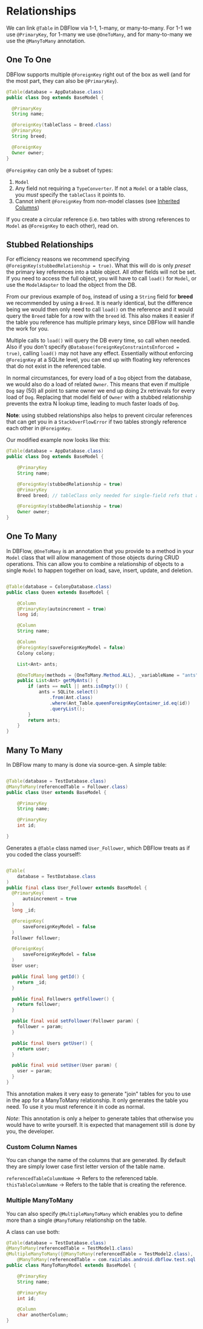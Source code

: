 # Relationships

We can link `@Table` in DBFlow via 1-1, 1-many, or many-to-many. For 1-1 we use
`@PrimaryKey`, for 1-many we use `@OneToMany`, and for many-to-many we use the `@ManyToMany` annotation.


## One To One

DBFlow supports multiple `@ForeignKey` right out of the box as well (and for the most part, they can also be `@PrimaryKey`).

```java
@Table(database = AppDatabase.class)
public class Dog extends BaseModel {

  @PrimaryKey
  String name;

  @ForeignKey(tableClass = Breed.class)
  @PrimaryKey
  String breed;

  @ForeignKey
  Owner owner;
}

```

`@ForeignKey` can only be a subset of types:
  1. `Model`
  2. Any field not requiring a `TypeConverter`. If not a `Model` or a table class, you _must_ specify the `tableClass` it points to.
  3. Cannot inherit `@ForeignKey` from non-model classes (see [Inherited Columns](/usage2/Models.md#inherited-columns))

If you create a circular reference (i.e. two tables with strong references to `Model` as `@ForeignKey` to each other), read on.

## Stubbed Relationships

For efficiency reasons we recommend specifying `@ForeignKey(stubbedRelationship = true)`. What this will do is only _preset_ the primary key references into a table object. All other fields will not be set. If you need to access the full object, you will have to call `load()` for `Model`, or use the `ModelAdapter` to load the object from the DB.

From our previous example of `Dog`, instead of using a  `String` field for **breed**
we recommended by using a `Breed`. It is nearly identical, but the difference being
we would then only need to call `load()` on the reference and it would query the `Breed`
table for a row with the `breed` id. This also makes it easier if the table you
reference has multiple primary keys, since DBFlow will handle the work for you.

Multiple calls to `load()` will query the DB every time, so call when needed. Also if you don't specify `@Database(foreignKeyConstraintsEnforced = true)`, calling `load()` may not have any effect. Essentially without enforcing `@ForeignKey` at a SQLite level, you can end up with floating key references that do not exist in the referenced table.

In normal circumstances, for every load of a `Dog` object from the database,
we would also do a load of related `Owner`. This means that even if multiple `Dog` say (50)
all point to same owner we end up doing 2x retrievals for every load of `Dog`. Replacing
that model field of `Owner` with a stubbed relationship prevents the extra N lookup time,
leading to much faster loads of `Dog`.

__Note__: using stubbed relationships also helps to prevent circular references that can
get you in a `StackOverFlowError` if two tables strongly reference each other in `@ForeignKey`.

Our modified example now looks like this:

```java
@Table(database = AppDatabase.class)
public class Dog extends BaseModel {

    @PrimaryKey
    String name;

    @ForeignKey(stubbedRelationship = true)
    @PrimaryKey
    Breed breed; // tableClass only needed for single-field refs that are not Model.

    @ForeignKey(stubbedRelationship = true)
    Owner owner;
}

```

## One To Many

In DBFlow, `@OneToMany` is an annotation that you provide to a method in your `Model` class that will allow management of those objects during CRUD operations.
This can allow you to combine a relationship of objects to a single `Model` to happen together on load, save, insert, update, and deletion.

```java

@Table(database = ColonyDatabase.class)
public class Queen extends BaseModel {

    @Column
    @PrimaryKey(autoincrement = true)
    long id;

    @Column
    String name;

    @Column
    @ForeignKey(saveForeignKeyModel = false)
    Colony colony;

    List<Ant> ants;

    @OneToMany(methods = {OneToMany.Method.ALL}, _variableName = "ants")
    public List<Ant> getMyAnts() {
        if (ants == null || ants.isEmpty()) {
            ants = SQLite.select()
                .from(Ant.class)
                .where(Ant_Table.queenForeignKeyContainer_id.eq(id))
                .queryList();
        }
        return ants;
    }
}

```

## Many To Many


In DBFlow many to many is done via source-gen. A simple table:

```java

@Table(database = TestDatabase.class)
@ManyToMany(referencedTable = Follower.class)
public class User extends BaseModel {

    @PrimaryKey
    String name;

    @PrimaryKey
    int id;

}

```

Generates a `@Table` class named `User_Follower`, which DBFlow treats as if you
coded the class yourself!:

```java

@Table(
    database = TestDatabase.class
)
public final class User_Follower extends BaseModel {
  @PrimaryKey(
      autoincrement = true
  )
  long _id;

  @ForeignKey(
      saveForeignKeyModel = false
  )
  Follower follower;

  @ForeignKey(
      saveForeignKeyModel = false
  )
  User user;

  public final long getId() {
    return _id;
  }

  public final Followers getFollower() {
    return follower;
  }

  public final void setFollower(Follower param) {
    follower = param;
  }

  public final Users getUser() {
    return user;
  }

  public final void setUser(User param) {
    user = param;
  }
}

```

This annotation makes it very easy to generate "join" tables for you to use in the app for a ManyToMany relationship. It only generates the table you need. To use it you must reference it in code as normal.

_Note_: This annotation is only a helper to generate tables that otherwise you
would have to write yourself. It is expected that management still is done by you, the developer.

### Custom Column Names

You can change the name of the columns that are generated. By default they are simply
lower case first letter version of the table name.

`referencedTableColumnName` -> Refers to the referenced table.
`thisTableColumnName` -> Refers to the table that is creating the reference.

### Multiple ManyToMany

You can also specify `@MultipleManyToMany` which enables you to define more
than a single `@ManyToMany` relationship on the table.

A class can use both:

```java
@Table(database = TestDatabase.class)
@ManyToMany(referencedTable = TestModel1.class)
@MultipleManyToMany({@ManyToMany(referencedTable = TestModel2.class),
    @ManyToMany(referencedTable = com.raizlabs.android.dbflow.test.sql.TestModel3.class)})
public class ManyToManyModel extends BaseModel {

    @PrimaryKey
    String name;

    @PrimaryKey
    int id;

    @Column
    char anotherColumn;
}
```
